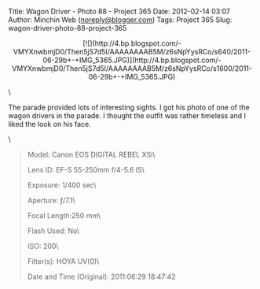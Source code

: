 Title: Wagon Driver - Photo 88 - Project 365
Date: 2012-02-14 03:07
Author: Minchin Web (noreply@blogger.com)
Tags: Project 365
Slug: wagon-driver-photo-88-project-365

<div class="separator" style="clear: both; text-align: center;">

</p>
<p>
[![](http://4.bp.blogspot.com/-VMYXnwbmjD0/Then5jS7d5I/AAAAAAAAB5M/z6sNpYysRCo/s640/2011-06-29b+-+IMG_5365.JPG)](http://4.bp.blogspot.com/-VMYXnwbmjD0/Then5jS7d5I/AAAAAAAAB5M/z6sNpYysRCo/s1600/2011-06-29b+-+IMG_5365.JPG)

</div>

</p>
\

The parade provided lots of interesting sights. I got his photo of one
of the wagon drivers in the parade. I thought the outfit was rather
timeless and I liked the look on his face.

\

> </p>
> <span style="color: #666666;">Model: </span>Canon EOS DIGITAL REBEL
> XSi\
>
> <span style="color: #666666;">Lens ID: </span>EF-S 55-250mm f/4-5.6
> IS\
>
> <span style="color: #666666;">Exposure: </span>1/400 sec\
>
> <span style="color: #666666;">Aperture: </span>ƒ/7.1\
>
> <span style="color: #666666;">Focal Length:</span>250 mm\
>
> <span style="color: #666666;">Flash Used: </span>No\
>
> <span style="color: #666666;">ISO: </span>200\
>
> <span style="color: #666666;">Filter(s): </span>HOYA UV(0)\
>
> <p>
> <span style="color: #666666;">Date and Time
> (Original): </span>2011:06:29 18:47:42

</p>

